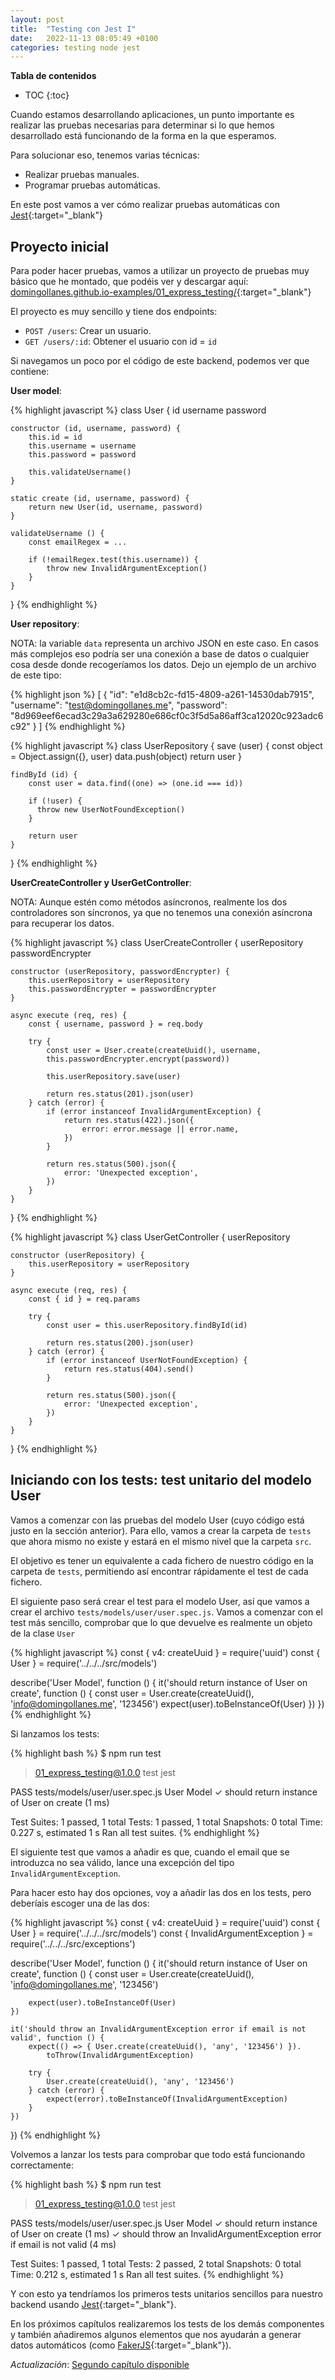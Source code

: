 ```yaml
---
layout: post
title:  "Testing con Jest I"
date:   2022-11-13 08:05:49 +0100
categories: testing node jest
---
```


**Tabla de contenidos**
* TOC
{:toc}

Cuando estamos desarrollando aplicaciones, un punto importante es realizar las pruebas necesarias para determinar si lo que hemos desarrollado está funcionando de la forma en la que esperamos.

Para solucionar eso, tenemos varias técnicas:

- Realizar pruebas manuales.
- Programar pruebas automáticas.

En este post vamos a ver cómo realizar pruebas automáticas con [Jest][jest]{:target="_blank"}

## Proyecto inicial

Para poder hacer pruebas, vamos a utilizar un proyecto de pruebas muy básico que he montado, que podéis ver y descargar aquí: [domingollanes.github.io-examples/01_express_testing/][example-testing-repository]{:target="_blank"}

El proyecto es muy sencillo y tiene dos endpoints:

- `POST /users`: Crear un usuario.
- `GET /users/:id`: Obtener el usuario con id = `id`

Si navegamos un poco por el código de este backend, podemos ver que contiene:

**User model**:

{% highlight javascript %}
class User {
    id
    username
    password
    
    constructor (id, username, password) {
        this.id = id
        this.username = username
        this.password = password
        
        this.validateUsername()
    }
    
    static create (id, username, password) {
        return new User(id, username, password)
    }
    
    validateUsername () {
        const emailRegex = ...
        
        if (!emailRegex.test(this.username)) {
            throw new InvalidArgumentException()
        }
    }
}
{% endhighlight %}

**User repository**:

NOTA: la variable `data` representa un archivo JSON en este caso. En casos más complejos eso podría ser una conexión a base de datos o cualquier cosa desde donde recogeríamos los datos. Dejo un ejemplo de un archivo de este tipo:

{% highlight json %}
[
    {
        "id": "e1d8cb2c-fd15-4809-a261-14530dab7915",
        "username": "test@domingollanes.me",
        "password": "8d969eef6ecad3c29a3a629280e686cf0c3f5d5a86aff3ca12020c923adc6c92"
    }
]
{% endhighlight %}

{% highlight javascript %}
class UserRepository {
    save (user) {
        const object = Object.assign({}, user)
        data.push(object)
        return user
    }
    
    findById (id) {
        const user = data.find((one) => (one.id === id))
    
        if (!user) {
          throw new UserNotFoundException()
        }
        
        return user
    }
}
{% endhighlight %}

**UserCreateController y UserGetController**:

NOTA: Aunque estén como métodos asíncronos, realmente los dos controladores son síncronos, ya que no tenemos una conexión asíncrona para recuperar los datos. 

{% highlight javascript %}
class UserCreateController {
    userRepository
    passwordEncrypter
    
    constructor (userRepository, passwordEncrypter) {
        this.userRepository = userRepository
        this.passwordEncrypter = passwordEncrypter
    }
    
    async execute (req, res) {
        const { username, password } = req.body

        try {
            const user = User.create(createUuid(), username,
            this.passwordEncrypter.encrypt(password))
            
            this.userRepository.save(user)
            
            return res.status(201).json(user)
        } catch (error) {
            if (error instanceof InvalidArgumentException) {
                return res.status(422).json({
                    error: error.message || error.name,
                })
            }
            
            return res.status(500).json({
                error: 'Unexpected exception',
            })
        }
    }
}
{% endhighlight %}

{% highlight javascript %}
class UserGetController {
    userRepository
    
    constructor (userRepository) {
        this.userRepository = userRepository
    }
    
    async execute (req, res) {
        const { id } = req.params
    
        try {
            const user = this.userRepository.findById(id)
            
            return res.status(200).json(user)
        } catch (error) {
            if (error instanceof UserNotFoundException) {
                return res.status(404).send()
            }
            
            return res.status(500).json({
                error: 'Unexpected exception',
            })
        }
    }
}
{% endhighlight %}

## Iniciando con los tests: test unitario del modelo User

Vamos a comenzar con las pruebas del modelo User (cuyo código está justo en la sección anterior). Para ello, vamos a crear la carpeta de `tests` que ahora mismo no existe y estará en el mismo nivel que la carpeta `src`.

El objetivo es tener un equivalente a cada fichero de nuestro código en la carpeta de `tests`, permitiendo así encontrar rápidamente el test de cada fichero.

El siguiente paso será crear el test para el modelo User, así que vamos a crear el archivo `tests/models/user/user.spec.js`. Vamos a comenzar con el test más sencillo, comprobar que lo que devuelve es realmente un objeto de la clase `User`

{% highlight javascript %}
const { v4: createUuid } = require('uuid')
const { User } = require('../../../src/models')

describe('User Model', function () {
    it('should return instance of User on create', function () {
        const user = User.create(createUuid(), 'info@domingollanes.me', '123456')
        expect(user).toBeInstanceOf(User)
    })
})
{% endhighlight %}

Si lanzamos los tests:

{% highlight bash %}
$ npm run test

> 01_express_testing@1.0.0 test
> jest

PASS  tests/models/user/user.spec.js
User Model
✓ should return instance of User on create (1 ms)

Test Suites: 1 passed, 1 total
Tests:       1 passed, 1 total
Snapshots:   0 total
Time:        0.227 s, estimated 1 s
Ran all test suites.
{% endhighlight %}

El siguiente test que vamos a añadir es que, cuando el email que se introduzca no sea válido, lance una excepción del tipo `InvalidArgumentException`.

Para hacer esto hay dos opciones, voy a añadir las dos en los tests, pero deberíais escoger una de las dos:

{% highlight javascript %}
const { v4: createUuid } = require('uuid')
const { User } = require('../../../src/models')
const { InvalidArgumentException } = require('../../../src/exceptions')

describe('User Model', function () {
    it('should return instance of User on create', function () {
        const user = User.create(createUuid(), 'info@domingollanes.me', '123456')
    
        expect(user).toBeInstanceOf(User)
    })
    
    it('should throw an InvalidArgumentException error if email is not valid', function () {
        expect(() => { User.create(createUuid(), 'any', '123456') }).
            toThrow(InvalidArgumentException)
    
        try {
            User.create(createUuid(), 'any', '123456')
        } catch (error) {
            expect(error).toBeInstanceOf(InvalidArgumentException)
        }
    })
})
{% endhighlight %}

Volvemos a lanzar los tests para comprobar que todo está funcionando correctamente:

{% highlight bash %}
$ npm run test

> 01_express_testing@1.0.0 test
> jest

PASS  tests/models/user/user.spec.js
User Model
✓ should return instance of User on create (1 ms)
✓ should throw an InvalidArgumentException error if email is not valid (4 ms)

Test Suites: 1 passed, 1 total
Tests:       2 passed, 2 total
Snapshots:   0 total
Time:        0.212 s, estimated 1 s
Ran all test suites.
{% endhighlight %}

Y con esto ya tendríamos los primeros tests unitarios sencillos para nuestro backend usando [Jest][jest]{:target="_blank"}.

En los próximos capítulos realizaremos los tests de los demás componentes y también añadiremos algunos elementos que nos ayudarán a generar datos automáticos (como [FakerJS][faker-js]{:target="_blank"}).

_Actualización_: [Segundo capítulo disponible][testing-with-jest-ii]

[jest]: https://jestjs.io/es-ES/
[example-testing-repository]: https://github.com/DomingoLlanes/domingollanes.github.io-examples/tree/main/01_express_testing
[faker-js]: https://www.npmjs.com/package/@faker-js/faker

[testing-with-jest-ii]: /testing/node/jest/2022/11/16/testing-con-jest-ii.html

